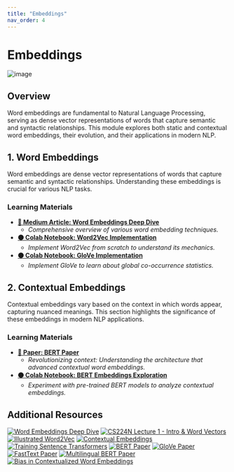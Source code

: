 ```yaml
---
title: "Embeddings"
nav_order: 4
---
```


# Embeddings

![image](https://github.com/user-attachments/assets/944f2cce-c66d-4c51-a443-cebc151055ff)

## Overview
Word embeddings are fundamental to Natural Language Processing, serving as dense vector representations of words that capture semantic and syntactic relationships. This module explores both static and contextual word embeddings, their evolution, and their applications in modern NLP.

## 1. Word Embeddings
Word embeddings are dense vector representations of words that capture semantic and syntactic relationships. Understanding these embeddings is crucial for various NLP tasks.

### Learning Materials
- **[📄 Medium Article: Word Embeddings Deep Dive](https://lilianweng.github.io/posts/2017-10-15-word-embedding/)**
  - *Comprehensive overview of various word embedding techniques.*
- **[🟠 Colab Notebook: Word2Vec Implementation](https://colab.research.google.com/drive/yournotebooklink3)**
  - *Implement Word2Vec from scratch to understand its mechanics.*
- **[🟠 Colab Notebook: GloVe Implementation](https://colab.research.google.com/drive/yournotebooklink4)**
  - *Implement GloVe to learn about global co-occurrence statistics.*

## 2. Contextual Embeddings
Contextual embeddings vary based on the context in which words appear, capturing nuanced meanings. This section highlights the significance of these embeddings in modern NLP applications.

### Learning Materials
- **[📄 Paper: BERT Paper](https://arxiv.org/abs/2204.03503)**
  - *Revolutionizing context: Understanding the architecture that advanced contextual word embeddings.*
- **[🟠 Colab Notebook: BERT Embeddings Exploration](https://colab.research.google.com/drive/yournotebooklink_bert_exploration)**
  - *Experiment with pre-trained BERT models to analyze contextual embeddings.*

## Additional Resources
[![Word Embeddings Deep Dive](https://badgen.net/badge/Blog/Word%20Embeddings%20Deep%20Dive/pink)](https://lilianweng.github.io/posts/2017-10-15-word-embedding/)
[![CS224N Lecture 1 - Intro & Word Vectors](https://badgen.net/badge/Video/CS224N%20Lecture%201%20-%20Intro%20&%20Word%20Vectors/red)](https://www.youtube.com/watch?v=rmVRLeJRkl4)
[![Illustrated Word2Vec](https://badgen.net/badge/Blog/Illustrated%20Word2Vec/pink)](https://jalammar.github.io/illustrated-word2vec/)
[![Contextual Embeddings](https://badgen.net/badge/Paper/Contextual%20Embeddings/purple)](https://www.cs.princeton.edu/courses/archive/spring20/cos598C/lectures/lec3-contextualized-word-embeddings.pdf)
[![Training Sentence Transformers](https://badgen.net/badge/Blog/Training%20Sentence%20Transformers/pink)](https://huggingface.co/blog/train-sentence-transformers)
[![BERT Paper](https://badgen.net/badge/Paper/BERT%20Paper/purple)](https://arxiv.org/abs/2204.03503)
[![GloVe Paper](https://badgen.net/badge/Paper/GloVe%20Paper/purple)](https://www.semanticscholar.org/paper/67b692bbfd29c5a30cfd1046efd5f85eecd1ea86)
[![FastText Paper](https://badgen.net/badge/Paper/FastText%20Paper/purple)](https://www.semanticscholar.org/paper/d23e59abcae6ba653ba45dcc0ef975438890a3a4)
[![Multilingual BERT Paper](https://badgen.net/badge/Paper/Multilingual%20BERT%20Paper/purple)](https://www.semanticscholar.org/paper/0b0bc70b48aebe608d53a955990cb08f73de5a7d)
[![Bias in Contextualized Word Embeddings](https://badgen.net/badge/Paper/Bias%20in%20Contextualized%20Embeddings/purple)](https://www.semanticscholar.org/paper/5ea2104a039921633f75a9f4b986b515ddbe96d7)